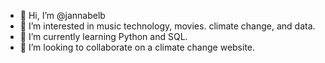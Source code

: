 - 👋 Hi, I’m @jannabelb
- 👀 I’m interested in music technology, movies. climate change, and data.
- 🌱 I’m currently learning Python and SQL. 
- 💞️ I’m looking to collaborate on a climate change website. 

<!---
jannabelb/jannabelb is a ✨ special ✨ repository because its `README.md` (this file) appears on your GitHub profile.
You can click the Preview link to take a look at your changes.
--->
